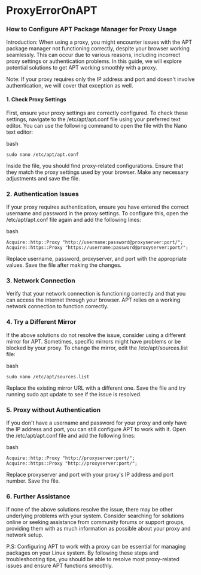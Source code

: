 # ProxyErrorOnAPT
### How to Configure APT Package Manager for Proxy Usage

Introduction:
When using a proxy, you might encounter issues with the APT package manager not functioning correctly, despite your browser working seamlessly. This can occur due to various reasons, including incorrect proxy settings or authentication problems. In this guide, we will explore potential solutions to get APT working smoothly with a proxy.

Note: If your proxy requires only the IP address and port and doesn't involve authentication, we will cover that exception as well.

#### 1. Check Proxy Settings
First, ensure your proxy settings are correctly configured. To check these settings, navigate to the /etc/apt/apt.conf file using your preferred text editor. You can use the following command to open the file with the Nano text editor:

bash
```
sudo nano /etc/apt/apt.conf
```

Inside the file, you should find proxy-related configurations. Ensure that they match the proxy settings used by your browser. Make any necessary adjustments and save the file.

### 2. Authentication Issues

If your proxy requires authentication, ensure you have entered the correct username and password in the proxy settings. To configure this, open the /etc/apt/apt.conf file again and add the following lines:

bash
```
Acquire::http::Proxy "http://username:password@proxyserver:port/";
Acquire::https::Proxy "https://username:password@proxyserver:port/";
```

Replace username, password, proxyserver, and port with the appropriate values. Save the file after making the changes.


### 3. Network Connection

Verify that your network connection is functioning correctly and that you can access the internet through your browser. APT relies on a working network connection to function correctly.
### 4. Try a Different Mirror

If the above solutions do not resolve the issue, consider using a different mirror for APT. Sometimes, specific mirrors might have problems or be blocked by your proxy. To change the mirror, edit the /etc/apt/sources.list file:

bash
```
sudo nano /etc/apt/sources.list
```
Replace the existing mirror URL with a different one. Save the file and try running sudo apt update to see if the issue is resolved.

### 5. Proxy without Authentication

If you don't have a username and password for your proxy and only have the IP address and port, you can still configure APT to work with it. Open the /etc/apt/apt.conf file and add the following lines:

bash
```
Acquire::http::Proxy "http://proxyserver:port/";
Acquire::https::Proxy "http://proxyserver:port/";
```
Replace proxyserver and port with your proxy's IP address and port number. Save the file.
### 6. Further Assistance

If none of the above solutions resolve the issue, there may be other underlying problems with your system. Consider searching for solutions online or seeking assistance from community forums or support groups, providing them with as much information as possible about your proxy and network setup.

P.S:
Configuring APT to work with a proxy can be essential for managing packages on your Linux system. By following these steps and troubleshooting tips, you should be able to resolve most proxy-related issues and ensure APT functions smoothly.
